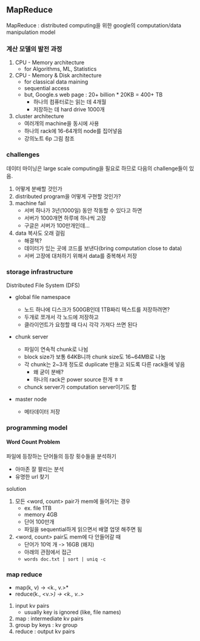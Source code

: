 ## MapReduce

MapReduce : distributed computing을 위한 google의 computation/data manipulation model

### 계산 모델의 발전 과정

1. CPU - Memory architecture
    * for Algorithms, ML, Statistics
1. CPU - Memory & Disk architecture
    * for classical data maining
    * sequential access
    * but, Google.s web page : 20+ billion * 20KB = 400+ TB
        * 하나의 컴퓨터로는 읽는 데 4개월
        * 저장하는 데 hard drive 1000개
1. cluster architecture
    * 여러개의 machine을 동시에 사용
    * 하나의 rack에 16-64개의 node를 집어넣음
    * 강의노트 6p 그림 참조

### challenges

데이터 마이닝은 large scale computing을 필요로 하므로 다음의 challenge들이 있음.

1. 어떻게 분배할 것인가
1. distributed program을 어떻게 구현할 것인가?
1. machine fail
    * 서버 하나가 3년(1000일) 동안 작동할 수 있다고 하면
    * 서버가 1000개면 하루에 하나씩 고장
    * 구글은 서버가 100만개인데...
1. data 복사도 오래 걸림
    * 해결책?
    * 데이터가 있는 곳에 코드를 보낸다(bring computation close to data)
    * 서버 고장에 대처하기 위해서 data를 중복해서 저장

### storage infrastructure

Distributed File System (DFS)

* global file namespace
    * 노드 하나에 디스크가 500GB인데 1TB짜리 텍스트를 저장하려면?
    * 두개로 쪼개서 각 노드에 저장하고
    * 클라이언트가 요청할 때 다시 각각 가져다 쓰면 된다

* chunk server
    * 파일이 연속적 chunk로 나뉨
    * block size가 보통 64KB니까 chunk size도 16~64MB로 나눔
    * 각 chunk는 2~3개 정도로 duplicate 만들고 되도록 다른 rack들에 넣음
        * 왜 굳이 분배?
        * 하나의 rack은 power source 한개 ㅎㅎ
    * chunck server가 computation server이기도 함
* master node
    * 메타데이터 저장

### programming model

#### Word Count Problem

파일에 등장하는 단어들의 등장 횟수들을 분석하기

* 아마존 잘 팔리는 분석
* 유명한 url 찾기

solution

1. 모든 <word, count> pair가 mem에 들어가는 경우
    * ex. file 1TB
    * memory 4GB
    * 단어 100만개
    * 파일을 sequential하게 읽으면서 배열 업뎃 해주면 됨
2. <word, count> pair도 mem에 다 안들어갈 때
    * 단어가 10억 개 -> 16GB (왜지)
    * 아래의 관점에서 접근
    * `words doc.txt | sort | uniq -c`

### map reduce

* map(k, v) -> <k., v.>*
* reduce(k., <v.>*) -> <k., v..>*

1. input kv pairs 
    * usually key is ignored (like, file names)
2. map : intermediate kv pairs
3. group by keys : kv group
4. reduce : output kv pairs


